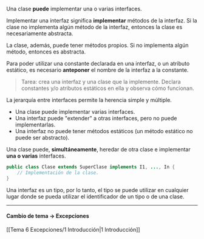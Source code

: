 Una clase **puede** implementar una o varias interfaces.

Implementar una interfaz significa **implementar** métodos de la interfaz. Si la clase no implementa algún método de la interfaz, entonces la clase es necesariamente abstracta.

La clase, además, puede tener métodos propios. Si no implementa algún método, entonces es abstracta.

Para poder utilizar una constante declarada en una interfaz, o un atributo estático, es necesario **anteponer** el nombre de la interfaz a la constante.

> Tarea: crea una interfaz y una clase que la implemente. Declara constantes y/o atributos estáticos en ella y observa cómo funcionan.

La jerarquía entre interfaces permite la herencia simple y múltiple.

* Una clase puede implementar varias interfaces.
* Una interfaz puede "extender" a otras interfaces, pero no puede implementarlas.
* Una interfaz no puede tener métodos estáticos (un método estático no puede ser abstracto).

Una clase puede, **simultáneamente**, heredar de otra clase e implementar **una o varias** interfaces.

```java
public class Clase extends SuperClase implements I1, ..., In {
	// Implementación de la clase.
}
```

Una interfaz es un tipo, por lo tanto, el tipo se puede utilizar en cualquier lugar donde se pueda utilizar el identificador de un tipo o de una clase.

---
#### Cambio de tema -> Excepciones

[[Tema 6 Excepciones/1 Introducción|1 Introducción]]
